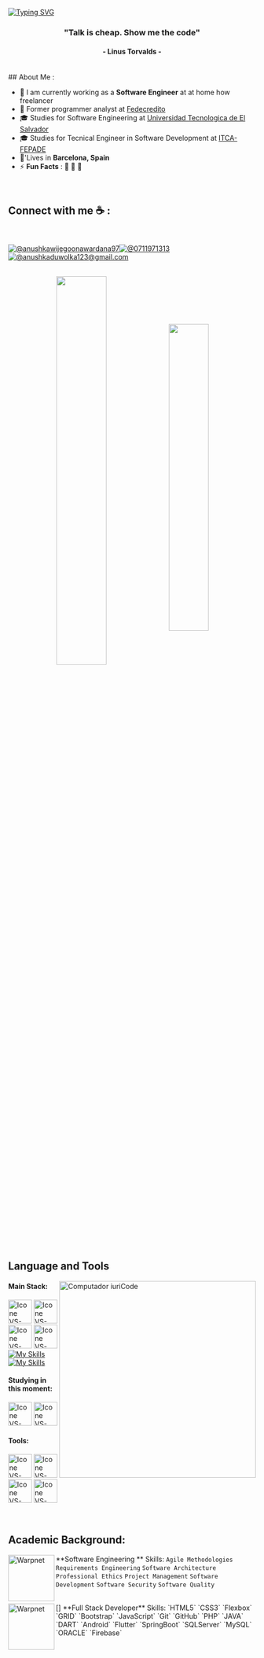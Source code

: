[![Typing SVG](https://readme-typing-svg.herokuapp.com?color=FF3670&size=35&center=true&vCenter=true&width=1000&lines=Welcome+to+my+GitHub+profile!;My+name+is+Winston+Majano;I'm+Software+Engineer)](https://git.io/typing-svg)

<h3 align="center">"Talk is cheap. Show me the code"</h3>
<h4 align="center">- Linus Torvalds -</h4>


<br>
## About Me :

- 🏢 I am currently working as a **Software Engineer** at at home how freelancer
- 🏢 Former programmer analyst at [Fedecredito](https://www.fedecredito.com.sv/)
- 🎓 Studies for Software Engineering at [Universidad Tecnologica de El Salvador](https://www.utec.edu.sv/)
- 🎓 Studies for Tecnical Engineer in Software Development at [ITCA-FEPADE](https://www.itca.edu.sv/)
- 🏡'Lives in **Barcelona, ​​Spain**
- ⚡ **Fun Facts** : 🍕   🎥 🚞

<br>

## Connect with me ☕ :

<br>

 [![@anushkawijegoonawardana97](https://img.icons8.com/fluency/48/000000/linkedin.png "@anushkawijegoonawardana97")](https://www.linkedin.com/in/anushkawijegoonawardana97/)[![@0711971313](https://img.icons8.com/fluency/48/000000/phone-disconnected.png "@625593501")](tel:625593501) [![@anushkaduwolka123@gmail.com](https://img.icons8.com/fluency/48/000000/apple-mail.png "@winstonmajano@gmail.com")](anushkaduwolka123@gmail.com)

<br>

<div align="center" style="margin-bottom:200px">
 <img width=45% align="center" src="https://github-readme-stats.vercel.app/api?username=winston-majano&theme=radical&show_icons=true" />
 <img width=40% align="center" src="https://github-readme-stats.vercel.app/api/top-langs/?username=winston-majano&layout=compact&theme=radical" />
</div>


<br>

## Language and Tools

<img src="https://raw.githubusercontent.com/MicaelliMedeiros/micaellimedeiros/master/image/computer-illustration.png" min-width="400px" max-width="400px" width="400px" align="right" alt="Computador iuriCode">

#### Main Stack:
  [<img height="48px" width="48px" alt="Icone VS-Code" src="https://skillicons.dev/icons?i=html"/>](https://developer.mozilla.org/en-US/docs/Web/HTML)
  [<img height="48px" width="48px" alt="Icone VS-Code" src="https://skillicons.dev/icons?i=css"/>](https://developer.mozilla.org/en-US/docs/Web/CSS)
  [<img height="48px" width="48px" alt="Icone VS-Code" src="https://skillicons.dev/icons?i=js"/>](https://developer.mozilla.org/en-US/docs/Web/JavaScript)
  [<img height="48px" width="48px" alt="Icone VS-Code" src="https://skillicons.dev/icons?i=nodejs"/>](https://nodejs.org/en)
  [![My Skills](https://skillicons.dev/icons?i=java,kotlin&theme=light)](https://skillicons.dev)
  [![My Skills](https://skillicons.dev/icons?i=aws,vue,flutter&perline=3)](https://skillicons.dev)



#### Studying in this moment:

  [<img height="48px" width="48px" alt="Icone VS-Code" src="https://skillicons.dev/icons?i=ts"/>](https://www.typescriptlang.org/)
  [<img height="48px" width="48px" alt="Icone VS-Code" src="https://skillicons.dev/icons?i=mysql"/>](https://www.mysql.com/)

#### Tools:

  [<img height="48px" width="48px" alt="Icone VS-Code" src="https://skillicons.dev/icons?i=figma"/>](https://www.figma.com/)
  [<img height="48px" width="48px" alt="Icone VS-Code" src="https://skillicons.dev/icons?i=vscode"/>](https://code.visualstudio.com/)
  [<img height="48px" width="48px" alt="Icone VS-Code" src="https://skillicons.dev/icons?i=github"/>](https://github.com/)
  [<img height="48px" width="48px" alt="Icone VS-Code" src="https://skillicons.dev/icons?i=git"/>](https://git-scm.com/)

<br>

## Academic Background:

[<img align="left" height="94px" width="94px" alt="Warpnet" src="https://media.licdn.com/dms/image/C4E0BAQG5HFi6nWrpQg/company-logo_200_200/0/1655119369480/grupo_uninter_logo?e=1709164800&v=beta&t=A_gJyj3OZmT1JZNQcxaIJY67jzxMEJMvcpxyq1CwmS0"/>](https://www.uninter.com/)
**Software Engineering ** 
Skills: `Agile Methodologies` `Requirements Engineering` `Software Architecture` `Professional Ethics`
`Project Management` `Software Development` `Software Security` `Software Quality`

<br>
[<img align="left" height="94px" width="94px" alt="Warpnet" src="https://yt3.googleusercontent.com/rObOEbK1sg50-EG5bF6XWqtUMS5FHsFMA5bOl50UwrXnezjLqovTdtPK6Ql9V-4jGkasyOXs1g=s900-c-k-c0x00ffffff-no-rj"/>]
**Full Stack Developer** 
Skills: `HTML5` `CSS3` `Flexbox` `GRID` `Bootstrap` `JavaScript` `Git` `GitHub`  `PHP` `JAVA` `DART` `Android` `Flutter` `SpringBoot` 
`SQLServer` `MySQL` `ORACLE` `Firebase` 

<br>
